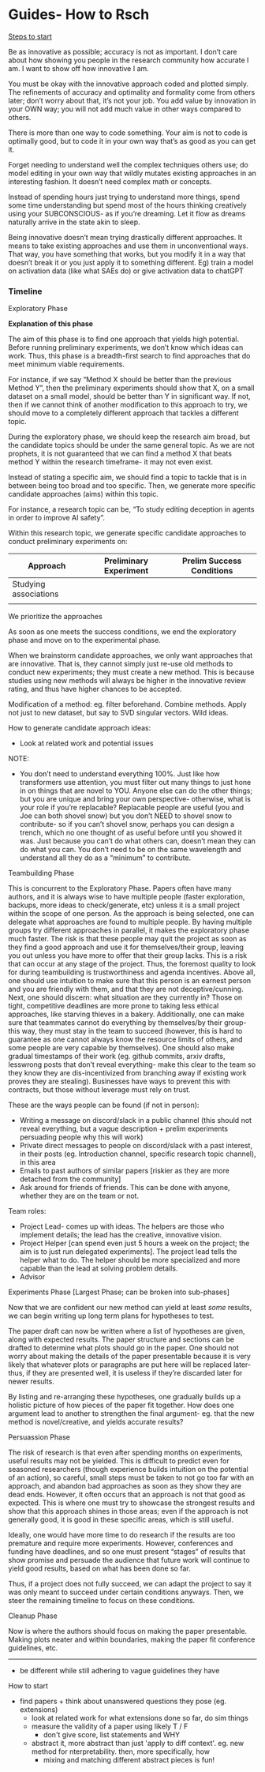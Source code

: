 # Guides- How to Rsch

[Steps to start](Guides-%20How%20to%20Rsch%20f7c39992641140dab85ee4e96ed97d39/Steps%20to%20start%20d764d5352e6748149744148621c02772.md)

Be as innovative as possible; accuracy is not as important. I don’t care about how showing you people in the research community how accurate I am. I want to show off how innovative I am.

You must be okay with the innovative approach coded and plotted simply. The refinements of accuracy and optimality and formality come from others later; don’t worry about that, it’s not your job. You add value by innovation in your OWN way; you will not add much value in other ways compared to others.

There is more than one way to code something. Your aim is not to code is optimally good, but to code it in your own way that’s as good as you can get it. 

Forget needing to understand well the complex techniques others use; do model editing in your own way that wildly mutates existing approaches in an interesting fashion. It doesn’t need complex math or concepts.

Instead of spending hours just trying to understand more things, spend some time understanding but spend most of the hours thinking creatively using your SUBCONSCIOUS- as if you’re dreaming. Let it flow as dreams naturally arrive in the state akin to sleep.

Being innovative doesn’t mean trying drastically different approaches. It means to take existing approaches and use them in unconventional ways. That way, you have something that works, but you modify it in a way that doesn’t break it or you just apply it to something different. Eg) train a model on activation data (like what SAEs do) or give activation data to chatGPT

### Timeline

Exploratory Phase

**Explanation of this phase**

The aim of this phase is to find one approach that yields high potential. Before running preliminary experiments, we don’t know which ideas can work. Thus, this phase is a breadth-first search to find approaches that do meet minimum viable requirements. 

For instance, if we say “Method X should be better than the previous Method Y”, then the preliminary experiments should show that X, on a small dataset on a small model, should be better than Y in significant way. If not, then if we cannot think of another modification to this approach to try, we should move to a completely different approach that tackles a different topic.

During the exploratory phase, we should keep the research aim broad, but the candidate topics should be under the same general topic. As we are not prophets, it is not guaranteed that we can find a method X that beats method Y within the research timeframe- it may not even exist. 

Instead of stating a specific aim, we should find a topic to tackle that is in between being too broad and too specific. Then, we generate more specific candidate approaches (aims) within this topic. 

For instance, a research topic can be, “To study editing deception in agents in order to improve AI safety”.

Within this research topic, we generate specific candidate approaches to conduct preliminary experiments on:

| Approach | Preliminary Experiment | Prelim Success Conditions |
| --- | --- | --- |
| Studying associations |  |  |
|  |  |  |

We prioritize the approaches 

As soon as one meets the success conditions, we end the exploratory phase and move on to the experimental phase.

When we brainstorm candidate approaches, we only want approaches that are innovative. That is, they cannot simply just re-use old methods to conduct new experiments; they must create a new method. This is because studies using new methods will always be higher in the innovative review rating, and thus have higher chances to be accepted.

Modification of a method: eg. filter beforehand. Combine methods. Apply not just to new dataset, but say to SVD singular vectors. Wild ideas.

How to generate candidate approach ideas:

- Look at related work and potential issues

NOTE:

- You don’t need to understand everything 100%. Just like how transformers use attention, you must filter out many things to just hone in on things that are novel to YOU. Anyone else can do the other things; but you are unique and bring your own perspective- otherwise, what is your role if you’re replacable? Replacable people are useful (you and Joe can both shovel snow) but you don’t NEED to shovel snow to contribute- so if you can’t shovel snow, perhaps you can design a trench, which no one thought of as useful before until you showed it was. Just because you can’t do what others can, doesn’t mean they can do what you can. You don’t need to be on the same wavelength and understand all they do as a “minimum” to contribute.

Teambuilding Phase

This is concurrent to the Exploratory Phase. Papers often have many authors, and it is always wise to have multiple people (faster exploration, backups, more ideas to check/generate, etc) unless it is a small project within the scope of one person. As the approach is being selected, one can delegate what approaches are found to multiple people. By having multiple groups try different approaches in parallel, it makes the exploratory phase much faster. The risk is that these people may quit the project as soon as they find a good approach and use it for themselves/their group, leaving you out unless you have more to offer that their group lacks. This is a risk that can occur at any stage of the project. Thus, the foremost quality to look for during teambuilding is trustworthiness and agenda incentives. Above all, one should use intuition to make sure that this person is an earnest person and you are friendly with them, and that they are not deceptive/cunning. Next, one should discern: what situation are they currently in? Those on tight, competitive deadlines are more prone to taking less ethical approaches, like starving thieves in a bakery. Additionally, one can make sure that teammates cannot do everything by themselves/by their group- this way, they must stay in the team to succeed (however, this is hard to guarantee as one cannot always know the resource limits of others, and some people are very capable by themselves). One should also make gradual timestamps of their work (eg. github commits, arxiv drafts, lesswrong posts that don’t reveal everything- make this clear to the team so they know they are dis-incentivized from branching away if existing work proves they are stealing). Businesses have ways to prevent this with contracts, but those without leverage must rely on trust.

These are the ways people can be found (if not in person):

- Writing a message on discord/slack in a public channel (this should not reveal everything, but a vague description + prelim experiments persuading people why this will work)
- Private direct messages to people on discord/slack with a past interest, in their posts (eg. Introduction channel, specific research topic channel), in this area
- Emails to past authors of similar papers [riskier as they are more detached from the community]
- Ask around for friends of friends. This can be done with anyone, whether they are on the team or not.

Team roles:

- Project Lead- comes up with ideas. The helpers are those who implement details; the lead has the creative, innovative vision.
- Project Helper [can spend even just 5 hours a week on the project; the aim is to just run delegated experiments]. The project lead tells the helper what to do. The helper should be more specialized and more capable than the lead at solving problem details.
- Advisor

Experiments Phase [Largest Phase; can be broken into sub-phases]

Now that we are confident our new method can yield at least *some* results, we can begin writing up long term plans for hypotheses to test. 

The paper draft can now be written where a list of hypotheses are given, along with expected results. The paper structure and sections can be drafted to determine what plots should go in the paper. One should not worry about making the details of the paper presentable because it is very likely that whatever plots or paragraphs are put here will be replaced later- thus, if they are presented well, it is useless if they’re discarded later for newer results.

By listing and re-arranging these hypotheses, one gradually builds up a holistic picture of how pieces of the paper fit together. How does one argument lead to another to strengthen the final argument- eg. that the new method is novel/creative, and yields accurate results?

Persuassion Phase

The risk of research is that even after spending months on experiments, useful results may not be yielded. This is difficult to predict even for seasoned researchers (though experience builds intuition on the potential of an action), so careful, small steps must be taken to not go too far with an approach, and abandon bad approaches as soon as they show they are dead ends. However, it often occurs that an approach is not that good as expected. This is where one must try to showcase the strongest results and show that this approach shines in those areas; even if the approach is not generally good, it is good in these specific areas, which is still useful.

Ideally, one would have more time to do research if the results are too premature and require more experiments. However, conferences and funding have deadlines, and so one must present “stages” of results that show promise and persuade the audience that future work will continue to yield good results, based on what has been done so far. 

Thus, if a project does not fully succeed, we can adapt the project to say it was only meant to succeed under certain conditions anyways. Then, we steer the remaining timeline to focus on these conditions. 

Cleanup Phase

Now is where the authors should focus on making the paper presentable. Making plots neater and within boundaries, making the paper fit conference guidelines, etc.

---

- be different while still adhering to vague guidelines they have

How to start

- find papers + think about unanswered questions they pose (eg. extensions)
    - look at related work for what extensions done so far, do sim things
    - measure the validity of a paper using likely T / F
        - don't give score, list statements and WHY
    - abstract it, more abstract than just 'apply to diff context'. eg. new method for  nterpretability. then, more specifically, how
        - mixing and matching different abstract pieces is fun!